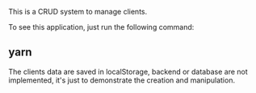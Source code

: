 This is a CRUD system to manage clients.

To see this application, just run the following command:

## yarn

The clients data are saved in localStorage, backend or database are not implemented, it's just to demonstrate the creation and manipulation.